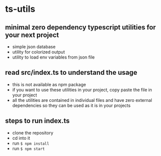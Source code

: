 # ts-utils

## minimal zero dependency typescript utilities for your next project

- simple json database
- utility for colorized output
- utility to load env variables from json file

## read src/index.ts to understand the usage

- this is not available as npm package
- if you want to use these utilities in your project, copy paste the file in your project
- all the utilities are contained in individual files and have zero external dependencies so they can be used as it is in your projects

## steps to run index.ts

- clone the repository
- cd into it
- run `$ npm install`
- run `$ npm start`
